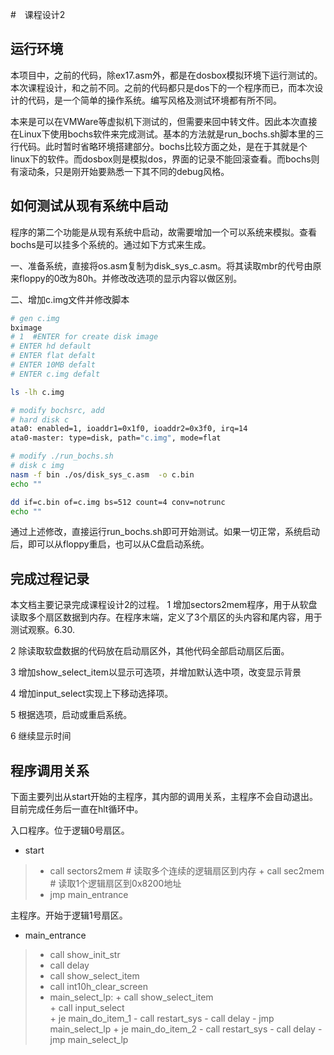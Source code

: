 
#　课程设计2　

## 运行环境
本项目中，之前的代码，除ex17.asm外，都是在dosbox模拟环境下运行测试的。本次课程设计，和之前不同。之前的代码都只是dos下的一个程序而已，而本次设计的代码，是一个简单的操作系统。编写风格及测试环境都有所不同。

本来是可以在VMWare等虚拟机下测试的，但需要来回中转文件。因此本次直接在Linux下使用bochs软件来完成测试。基本的方法就是run_bochs.sh脚本里的三行代码。此时暂时省略环境搭建部分。bochs比较方面之处，是在于其就是个linux下的软件。而dosbox则是模拟dos，界面的记录不能回滚查看。而bochs则有滚动条，只是刚开始要熟悉一下其不同的debug风格。



## 如何测试从现有系统中启动

程序的第二个功能是从现有系统中启动，故需要增加一个可以系统来模拟。查看bochs是可以挂多个系统的。通过如下方式来生成。

一、准备系统，直接将os.asm复制为disk_sys_c.asm。将其读取mbr的代号由原来floppy的0改为80h。并修改改选项的显示内容以做区别。

二、增加c.img文件并修改脚本
```bash
# gen c.img
bximage 
# 1  #ENTER for create disk image
# ENTER hd default 
# ENTER flat defalt
# ENTER 10MB defalt
# ENTER c.img defalt

ls -lh c.img

# modify bochsrc, add
# hard disk c
ata0: enabled=1, ioaddr1=0x1f0, ioaddr2=0x3f0, irq=14
ata0-master: type=disk, path="c.img", mode=flat

# modify ./run_bochs.sh
# disk c img
nasm -f bin ./os/disk_sys_c.asm  -o c.bin
echo ""

dd if=c.bin of=c.img bs=512 count=4 conv=notrunc
echo ""

```
通过上述修改，直接运行run_bochs.sh即可开始测试。如果一切正常，系统启动后，即可以从floppy重启，也可以从C盘启动系统。


## 完成过程记录

本文档主要记录完成课程设计2的过程。
1 增加sectors2mem程序，用于从软盘读取多个扇区数据到内存。在程序末端，定义了3个扇区的头内容和尾内容，用于测试观察。6.30.

2 除读取软盘数据的代码放在启动扇区外，其他代码全部启动扇区后面。

3 增加show_select_item以显示可选项，并增加默认选中项，改变显示背景

4 增加input_select实现上下移动选择项。

5 根据选项，启动或重启系统。

6 继续显示时间




## 程序调用关系
下面主要列出从start开始的主程序，其内部的调用关系，主程序不会自动退出。目前完成任务后一直在hlt循环中。

入口程序。位于逻辑0号扇区。



* start
> * call sectors2mem  # 读取多个连续的逻辑扇区到内存
     + call sec2mem   # 读取1个逻辑扇区到0x8200地址
> * jmp main_entrance


主程序。开始于逻辑1号扇区。

* main_entrance
> * call show_init_str 
> * call delay
> * call show_select_item        
> * call int10h_clear_screen
> * main_select_lp:
    + call show_select_item        
    + call input_select   
    + je main_do_item_1
        - call restart_sys
        - call delay
        - jmp main_select_lp
    + je main_do_item_2
        - call restart_sys
        - call delay
        - jmp main_select_lp
        




